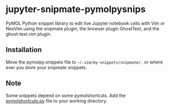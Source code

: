 # jupyter-snipmate-pymolpysnips

PyMOL Python snippet library to edit live Jupyter notebook cells with Vim or NeoVim using the snipmate plugin, the browser plugin GhostText, and the ghost-text.vim plugin.

## Installation

Move the pymolpy.snippets file to `~/.vim/my-snippets/snipmate/.` or where ever you store your snipmate snippets. 



## Note

Some snippets depend on some pymolshortcuts.
Add the [pymolshortcuts.py](https://github.com/MooersLab/pymolshortcuts) file to your working directory.
